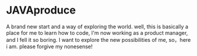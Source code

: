 # JAVAproduce
A brand new start and a way of exploring the world.
well, this is basically a place for me to learn how to code, I'm now working as a product manager, and I fell it so boring. I want to explore the new possibilities of me, so，here i am. 
please forgive my nonesense!
